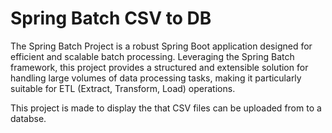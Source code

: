 # Spring Batch CSV to DB

The Spring Batch Project is a robust Spring Boot application designed for efficient and scalable batch processing.
Leveraging the Spring Batch framework, this project provides a structured and extensible solution for handling large volumes of data processing tasks, 
making it particularly suitable for ETL (Extract, Transform, Load) operations.

This project is made to display the that CSV files can be uploaded from to a databse.
